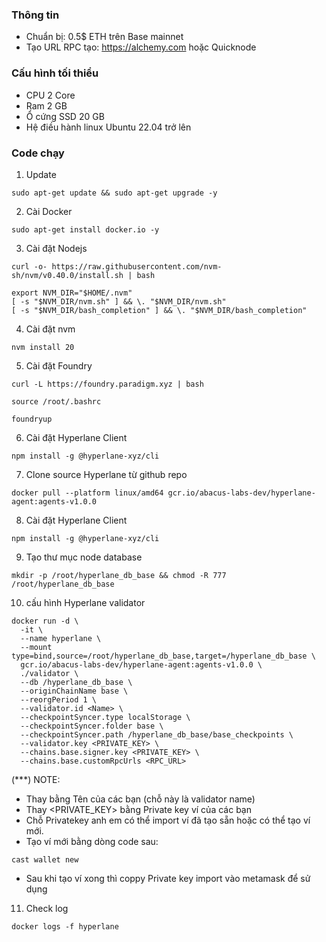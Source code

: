 
### Thông tin
- Chuẩn bị: 0.5$ ETH trên Base mainnet
- Tạo URL RPC tạo: https://alchemy.com hoặc Quicknode


### Cấu hình tối thiểu
- CPU 2 Core
- Ram 2 GB
- Ổ cứng SSD 20 GB
- Hệ điều hành linux Ubuntu 22.04 trở lên

### Code chạy

1. Update

```
sudo apt-get update && sudo apt-get upgrade -y
```

2. Cài Docker
```
sudo apt-get install docker.io -y
```
3. Cài đặt Nodejs
```
curl -o- https://raw.githubusercontent.com/nvm-sh/nvm/v0.40.0/install.sh | bash
```
```
export NVM_DIR="$HOME/.nvm"
[ -s "$NVM_DIR/nvm.sh" ] && \. "$NVM_DIR/nvm.sh"
[ -s "$NVM_DIR/bash_completion" ] && \. "$NVM_DIR/bash_completion"
```
4. Cài đặt nvm
```
nvm install 20
```
5. Cài đặt Foundry
```
curl -L https://foundry.paradigm.xyz | bash
```
```
source /root/.bashrc
```
```
foundryup
```
6. Cài đặt Hyperlane Client
```
npm install -g @hyperlane-xyz/cli
```
7. Clone source Hyperlane từ github repo
```
docker pull --platform linux/amd64 gcr.io/abacus-labs-dev/hyperlane-agent:agents-v1.0.0
```
8. Cài đặt Hyperlane Client
```
npm install -g @hyperlane-xyz/cli
```
9. Tạo thư mục node database
```
mkdir -p /root/hyperlane_db_base && chmod -R 777 /root/hyperlane_db_base
```
10. cấu hình Hyperlane validator
```
docker run -d \
  -it \
  --name hyperlane \
  --mount type=bind,source=/root/hyperlane_db_base,target=/hyperlane_db_base \
  gcr.io/abacus-labs-dev/hyperlane-agent:agents-v1.0.0 \
  ./validator \
  --db /hyperlane_db_base \
  --originChainName base \
  --reorgPeriod 1 \
  --validator.id <Name> \
  --checkpointSyncer.type localStorage \
  --checkpointSyncer.folder base \
  --checkpointSyncer.path /hyperlane_db_base/base_checkpoints \
  --validator.key <PRIVATE_KEY> \
  --chains.base.signer.key <PRIVATE_KEY> \
  --chains.base.customRpcUrls <RPC_URL>
```
(***) NOTE:
- Thay <Name> bằng Tên của các bạn (chỗ này là validator name)
- Thay <PRIVATE_KEY> bằng Private key ví của các bạn
- Chỗ Privatekey anh em có thể import ví đã tạo sẵn hoặc có thể tạo ví mới.
- Tạo ví mới bằng dòng code sau:
```
cast wallet new
```
- Sau khi tạo ví xong thì coppy Private key import vào metamask để sử dụng

11. Check log
```
docker logs -f hyperlane
```

